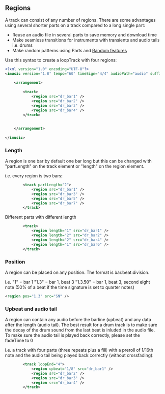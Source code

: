 ## Regions

A track can consist of any number of regions. There are some advantages using several shorter parts on a track compared to a long single part:

* Reuse an audio file in several parts to save memory and download time
* Make seamless transitions for instruments with transients and audio tails i.e. drums
* Make random patterns using Parts and [Random features](random.md)

Use this syntax to create a loopTrack with four regions:

```XML
<?xml version="1.0" encoding="UTF-8"?>
<imusic version="1.0" tempo="60" timeSign="4/4" audioPath="audio" suffix="mp3" loopLength="4" fadeTime="0">
	
	<arrangement>
		
		<track>
			<region src="dr_bar1" />
			<region src="dr_bar2" />
			<region src="dr_bar3" />
			<region src="dr_bar4" />
		</track>
		
		
	</arrangement>
	
</imusic>
```

### Length
A region is one bar by default one bar long but this can be changed with "partLength" on the track element or "length" on the region element.

i.e. every region is two bars:
```XML
		<track partLength="2">
			<region src="dr_bar1" />
			<region src="dr_bar3" />
			<region src="dr_bar5" />
			<region src="dr_bar7" />
		</track>
```


Different parts with different length
```XML
		<track>
			<region length="1" src="dr_bar1" />
			<region length="2" src="dr_bar2" />
			<region length="2" src="dr_bar4" />
			<region length="1" src="dr_bar6" />
		</track>
```

### Position
A region can be placed on any position. The format is bar.beat.division.

i.e. 
"1" = bar 1
"1.3" = bar 1, beat 3
"1.3.50" = bar 1, beat 3, second eight note (50% of a beat if the time signature is set to quarter notes)

```XML
<region pos="1.3" src="SN" />
```


### Upbeat and audio tail
A region can contain any audio before the barline (upbeat) and any data after the length (audio tail). The best result for a drum track is to make sure the decay of the drum sound from the last beat is inluded in the audio file.
To make sure the audio tail is played back correctly, please set the fadeTime to 0

i.e. a track with four parts (three repeats plus a fill) with a preroll of 1/16th note and the audio tail being played back correctly (without crossfading):

```XML
		<track loopEnd="4">
			<region upbeat="1/8" src="dr_bar1" />
			<region src="dr_bar2" />
			<region src="dr_bar3" />
			<region src="dr_bar4" />
		</track>
```


